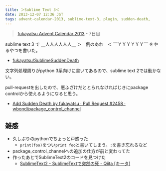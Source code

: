 ```yaml
---
title: ＞Sublime Text 3＜
date: 2013-12-07 12:36 JST
tags: advent-calendar-2013, sublime-text-3, plugin, sudden-death,
---
```

> [fukayatsu Advent Calendar 2013](/2013/11/29/advent-calendar-2013/) - 7日目

sublime text 3 で
＿人人人人人人＿
＞　例のあれ　＜
￣ＹＹＹＹＹＹ￣
をやるやつを書いた。



- [fukayatsu/SublimeSuddenDeath](https://github.com/fukayatsu/SublimeSuddenDeath)

文字列処理周りがpython 3系向けに書いてあるので、sublime text 2では動かない。

pull-requestを出したので、悪ふざけだととられなければじきにpackage controlから使えるようになると思う。

- [Add Sudden Death by fukayatsu · Pull Request #2458 · wbond/package_control_channel](https://github.com/wbond/package_control_channel/pull/2458)


## 雑感
- 久しぶりのpythonでちょっと戸惑った
    - `print(foo)`をつい`print foo`と書いてしまう。`:`を書き忘れるなど
- package_control_channelへの追加の仕方が前と変わってた
- 作ったあとでSublimeText2のコードを見つけた
    - [SublimeText2 - SublimeTextで突然の死 - Qiita [キータ]](http://qiita.com/ice_tkg/items/0865696b3f463a5b63d1)


